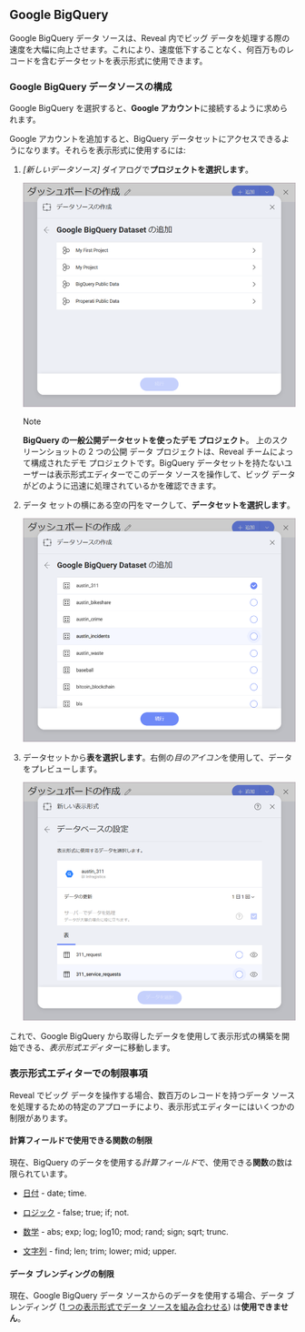 ## Google BigQuery

Google BigQuery データ ソースは、Reveal 内でビッグ データを処理する際の速度を大幅に向上させます。これにより、速度低下することなく、何百万ものレコードを含むデータセットを表示形式に使用できます。

### Google BigQuery データソースの構成

Google BigQuery を選択すると、**Google アカウント**に接続するように求められます。

Google アカウントを追加すると、BigQuery データセットにアクセスできるようになります。それらを表示形式に使用するには:

1.  *[新しいデータソース]* ダイアログで**プロジェクトを選択します**。

    ![Select a project in the New Data Source dialog](images/select-project-bigquery.png)

    >[!NOTE]    
    **BigQuery の一般公開データセットを使ったデモ プロジェクト**。
    上のスクリーンショットの 2 つの公開 データ プロジェクトは、Reveal チームによって構成されたデモ プロジェクトです。BigQuery データセットを持たないユーザーは表示形式エディターでこのデータ ソースを操作して、ビッグ データがどのように迅速に処理されているかを確認できます。


2.  データ セットの横にある空の円をマークして、**データセットを選択します**。

    ![Select a dataset dialog](images/select-dataset-bigquery.png)

3.  データセットから**表を選択します**。右側の*目のアイコン*を使用して、データをプレビューします。

    ![Select a table dialog](images/select-table-bigquery.png)

これで、Google BigQuery から取得したデータを使用して表示形式の構築を開始できる、*表示形式エディター*に移動します。

### 表示形式エディターでの制限事項

Reveal でビッグ データを操作する場合、数百万のレコードを持つデータ ソースを処理するための特定のアプローチにより、表示形式エディターにはいくつかの制限があります。

#### 計算フィールドで使用できる関数の制限

現在、BigQuery のデータを使用する*計算フィールド*で、使用できる**関数**の数は限られています。

- [日付](~/jp/data-visualizations/fields/calculated-fields/date.html) - date; time.

- [ロジック](~/jp/data-visualizations/fields/calculated-fields/logic.html) - false; true; if; not.

- [数学](~/jp/data-visualizations/fields/calculated-fields/math.html) - abs; exp; log; log10; mod; rand; sign; sqrt; trunc.

- [文字列](~/jp/data-visualizations/fields/calculated-fields/string.html) - find; len; trim; lower; mid; upper.

#### データ ブレンディングの制限

現在、Google BigQuery データ ソースからのデータを使用する場合、データ ブレンディング ([1 つの表示形式でデータ ソースを組み合わせる](~/jp/datasources/data-blending.html)) は**使用できません**。

